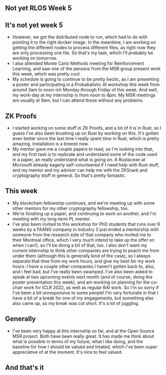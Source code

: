 ## Not yet RLOS Week 5

## It's not yet week 5
- However, we got the distributed node to run, which had to do with pointing it to the right docker image. In the meantime,
I am working on getting the different nodes to process different files, as right now they are only processing one file.
So that's my task, which I'll probably be working on tomorrow.
- I also attended Monte Carlo Methods meeting for Reinforcement Learning, and saw one of the persons from the MSR group present 
work this week, which was pretty cool. 
- My schedule is going to continue to be pretty hectic, as I am presenting a poster and participating in a Probabalistic AI workshop
this week from around 3am to noon-ish Monday through Friday of this week. And well, my work-day at my internship is from noon to 8pm.
My MSR meetings are usually at 9am, but I can attend those without any problems. 

## ZK Proofs
- I started working on some stuff in ZK Proofs, and a lot of it is in Rust, so I guess I've also been brushing up on Rust by working 
on this. It's gotten even better since the last time I really spent time in Rust, which is pretty amazing. Installation is a breeze now.
- My mentor gave me a couple papers to read, so I'm looking into that, and my first task is to replicate and understand some of the code
used in a paper, an really understand what is going on. A Rustacean at Microsoft already eagerly self-volunteered if I need help with Rust stuff,
and my mentor and my advisor can help me with the ZKSnark and cryptography stuff in general. So that's pretty fantastic. 

## This week
- My blockchain fellowship continues, and we're meeting up with some other mentors for my other cryptography fellowship, too.
- We're finishing up a paper, and continuing to work on another, and I'm meeting with my long-term PL mentor.
- I've also been invited to this workshop for PhD students that runs over 6 weeks by a FAANG company in industry (I just ended a 
mentorship with someone from the research side of that company who invited me to their Montreal office, which I very much intend
to take up the offer on when I can!), so I'll be doing
a bit of that, too. I also don't want my current internship to think other companies are trying to poach me from under them (although 
this is generally kind of the case), so I always separate that time from my work hours, and give my best for my work hours. I have
a couple other companies I haven't gotten back to, also, and I feel bad, but I've really been swamped. I've also been asked to speak
at two upcoming events next month (and of course, doing the poster presentation this week), and am working on planning for the co-chair
work for ICLR 2022, as well as regular BAI work. So I'm so sorry if I've been a bit unresponsive to some people! I'm very fortunate in that
I have a bit of a break for one of my engagements, but something else also came up, so my break was cut short. It's a lot of juggling.

## Generally
- I've been very happy at this internship so far, and at the Open Source MSR project. Both have been really great. It has made me think
about what is possible in terms of my future, what I like doing, and the baseline for how I should be valued and treated, which I've been
super appreciative of at the moment. It's nice to feel valued.

## And that's it
